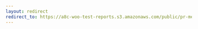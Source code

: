 ```yaml
---
layout: redirect
redirect_to: https://a8c-woo-test-reports.s3.amazonaws.com/public/pr-merge/38307/api/index.html
---
```

